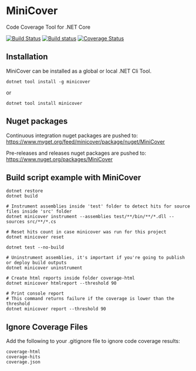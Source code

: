 # MiniCover
Code Coverage Tool for .NET Core

[![Build Status](https://travis-ci.org/lucaslorentz/minicover.svg?branch=master)](https://travis-ci.org/lucaslorentz/minicover)
[![Build status](https://ci.appveyor.com/api/projects/status/wtoyadiphqee8hy0/branch/master?svg=true)](https://ci.appveyor.com/project/lucaslorentz/minicover/branch/master)
[![Coverage Status](https://coveralls.io/repos/github/lucaslorentz/minicover/badge.svg?branch=master)](https://coveralls.io/github/lucaslorentz/minicover?branch=master)

## Installation
MiniCover can be installed as a global or local .NET Cli Tool.
```
dotnet tool install -g minicover
```
or
```
dotnet tool install minicover
```

## Nuget packages
Continuous integration nuget packages are pushed to:
https://www.myget.org/feed/minicover/package/nuget/MiniCover

Pre-releases and releases nuget packages are pushed to:
https://www.nuget.org/packages/MiniCover

## Build script example with MiniCover
```shell
dotnet restore
dotnet build

# Instrument assemblies inside 'test' folder to detect hits for source files inside 'src' folder
dotnet minicover instrument --assemblies test/**/bin/**/*.dll --sources src/**/*.cs 

# Reset hits count in case minicover was run for this project
dotnet minicover reset

dotnet test --no-build

# Uninstrument assemblies, it's important if you're going to publish or deploy build outputs
dotnet minicover uninstrument

# Create html reports inside folder coverage-html
dotnet minicover htmlreport --threshold 90

# Print console report
# This command returns failure if the coverage is lower than the threshold
dotnet minicover report --threshold 90
```

## Ignore Coverage Files
Add the following to your .gitignore file to ignore code coverage results:
```
coverage-html
coverage-hits
coverage.json
```
